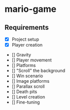 # mario-game

## Requirements

- [x] Project setup
- [x] Player creation
- [] Gravity
- [] Player movement
- [] Platforms
- [] "Scroll" the background
- [] Win scenario
- [] Image platforms
- [] Parallax scroll
- [] Death pits
- [] Level creation
- [] Fine-tuning